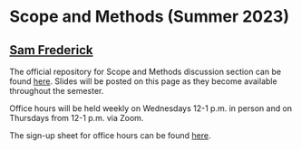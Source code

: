# Scope and Methods (Summer 2023)
## [Sam Frederick](mailto:sdf2128@columbia.edu)

The official repository for Scope and Methods discussion section can be found [here](https://samuelfrederick.github.io/scope-and-methods-summer2023/). Slides will be posted on this page as they become available throughout the semester. 

Office hours will be held weekly on Wednesdays 12-1 p.m. in person and on Thursdays from 12-1 p.m. via Zoom. 

The sign-up sheet for office hours can be found [here](https://samuelfrederick.github.io/scope-and-methods-summer2023/officehours.html). 
